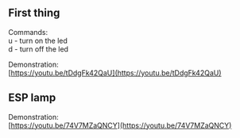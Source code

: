 ## First thing </br>
Commands:</br>
u - turn on the led</br>
d - turn off the led</br>

Demonstration: </br>
[https://youtu.be/tDdgFk42QaU](https://youtu.be/tDdgFk42QaU)


## ESP lamp </br>
Demonstration: </br>
[https://youtu.be/74V7MZaQNCY](https://youtu.be/74V7MZaQNCY)
